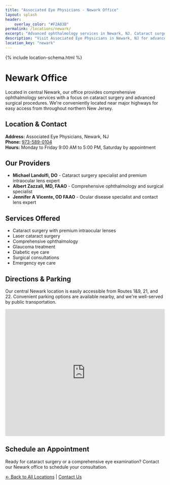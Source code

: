 ```yaml
---
title: "Associated Eye Physicians - Newark Office"
layout: splash
header:
    overlay_color: "#F2A83B"
permalink: /locations/newark/
excerpt: "Advanced ophthalmology services in Newark, NJ. Cataract surgery, premium intraocular lenses, and comprehensive eye care."
description: "Visit Associated Eye Physicians in Newark, NJ for advanced ophthalmology services including cataract surgery, premium lenses, and comprehensive eye care."
location_key: "newark"
---
```


{% include location-schema.html %}

# Newark Office

Located in central Newark, our office provides comprehensive ophthalmology services with a focus on cataract surgery and advanced surgical procedures. We're conveniently located near major highways for easy access from throughout northern New Jersey.

## Location & Contact
**Address:** Associated Eye Physicians, Newark, NJ  
**Phone:** [973-589-0104](tel:973-589-0104)  
**Hours:** Monday to Friday 9:00 AM to 5:00 PM, Saturday by appointment  

## Our Providers
- **Michael Landolfi, DO** - Cataract surgery specialist and premium intraocular lens expert
- **Albert Zazzali, MD, FAAO** - Comprehensive ophthalmology and surgical specialist
- **Jennifer A Vicente, OD FAAO** - Ocular disease specialist and contact lens expert

## Services Offered
- Cataract surgery with premium intraocular lenses
- Laser cataract surgery
- Comprehensive ophthalmology
- Glaucoma treatment
- Diabetic eye care
- Surgical consultations
- Emergency eye care

## Directions & Parking
Our central Newark location is easily accessible from Routes 1&9, 21, and 22. Convenient parking options are available nearby, and we're well-served by public transportation.

<div class="location-map">
<iframe src="https://www.google.com/maps/embed?pb=!1m18!1m12!1m3!1d3023.5216092051824!2d-74.16337462349942!3d40.72854663660168!2m3!1f0!2f0!3f0!3m2!1i1024!2i768!4f13.1!3m3!1m2!1s0x89c25384f2e305a9%3A0x981d87462f2eaf68!2sAssociated%20Eye%20Physicians!5e0!3m2!1sen!2sus!4v1686188795950!5m2!1sen!2sus" width="100%" height="400" style="border:0;" allowfullscreen="" loading="lazy" referrerpolicy="no-referrer-when-downgrade"></iframe>
</div>

## Schedule an Appointment
Ready for cataract surgery or a comprehensive eye examination? Contact our Newark office to schedule your consultation.

[← Back to All Locations](/locations/) | [Contact Us](/contact-page/)
